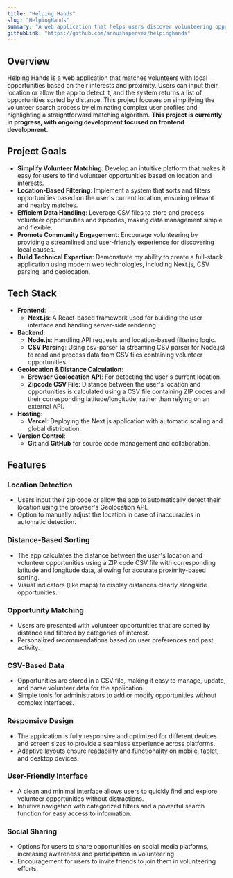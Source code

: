 ```yaml
---
title: "Helping Hands"
slug: "HelpingHands"
summary: "A web application that helps users discover volunteering opportunities in New York City based on their personal interests."
githubLink: "https://github.com/annushapervez/helpinghands"
---
```


## Overview
Helping Hands is a web application that matches volunteers with local opportunities based on their interests and proximity. Users can input their location or allow the app to detect it, and the system returns a list of opportunities sorted by distance. This project focuses on simplifying the volunteer search process by eliminating complex user profiles and highlighting a straightforward matching algorithm.
 **This project is currently in progress, with ongoing development focused on frontend development.**

## Project Goals
- **Simplify Volunteer Matching**: Develop an intuitive platform that makes it easy for users to find volunteer opportunities based on location and interests.
- **Location-Based Filtering**: Implement a system that sorts and filters opportunities based on the user's current location, ensuring relevant and nearby matches.
- **Efficient Data Handling**: Leverage CSV files to store and process volunteer opportunities and zipcodes, making data management simple and flexible.
- **Promote Community Engagement**: Encourage volunteering by providing a streamlined and user-friendly experience for discovering local causes.
- **Build Technical Expertise**: Demonstrate my ability to create a full-stack application using modern web technologies, including Next.js, CSV parsing, and geolocation.

## Tech Stack
- **Frontend**: 
  - **Next.js**: A React-based framework used for building the user interface and handling server-side rendering.
- **Backend**: 
  - **Node.js**: Handling API requests and location-based filtering logic.
  - **CSV Parsing**: Using csv-parser (a streaming CSV parser for Node.js) to read and process data from CSV files containing volunteer opportunities.
- **Geolocation & Distance Calculation**:
  - **Browser Geolocation API**: For detecting the user's current location.
  - **Zipcode CSV File**: Distance between the user's location and opportunities is calculated using a CSV file containing ZIP codes and their corresponding latitude/longitude, rather than relying on an external API.
- **Hosting**: 
  - **Vercel**: Deploying the Next.js application with automatic scaling and global distribution.
- **Version Control**: 
  - **Git** and **GitHub** for source code management and collaboration.

## Features
### Location Detection
  - Users input their zip code or allow the app to automatically detect their location using the browser's Geolocation API.
  - Option to manually adjust the location in case of inaccuracies in automatic detection.

### Distance-Based Sorting
  - The app calculates the distance between the user's location and volunteer opportunities using a ZIP code CSV file with corresponding latitude and longitude data, allowing for accurate proximity-based sorting.
  - Visual indicators (like maps) to display distances clearly alongside opportunities.

### Opportunity Matching
  - Users are presented with volunteer opportunities that are sorted by distance and filtered by categories of interest.
  - Personalized recommendations based on user preferences and past activity.

### CSV-Based Data
  - Opportunities are stored in a CSV file, making it easy to manage, update, and parse volunteer data for the application.
  - Simple tools for administrators to add or modify opportunities without complex interfaces.

### Responsive Design
  - The application is fully responsive and optimized for different devices and screen sizes to provide a seamless experience across platforms.
  - Adaptive layouts ensure readability and functionality on mobile, tablet, and desktop devices.

### User-Friendly Interface
  - A clean and minimal interface allows users to quickly find and explore volunteer opportunities without distractions.
  - Intuitive navigation with categorized filters and a powerful search function for easy access to information.

### Social Sharing
  - Options for users to share opportunities on social media platforms, increasing awareness and participation in volunteering.
  - Encouragement for users to invite friends to join them in volunteering efforts.